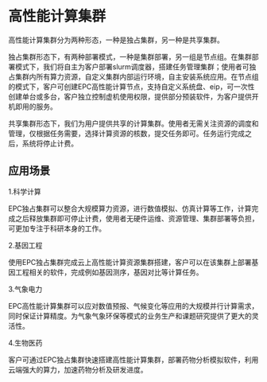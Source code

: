 # 高性能计算集群

高性能计算集群分为两种形态，一种是独占集群，另一种是共享集群。

独占集群形态下，有两种部署模式，一种是集群部署，另一组是节点组。在集群部署模式下，我们将自主为客户部署slurm调度器，搭建任务管理集群；使用者可独占集群内所有算力资源，自定义集群内部运行环境，自主安装系统应用。在节点组的模式下，客户可创建EPC高性能计算节点，支持自定义系统盘、eip，可一次性创建单台或多台，客户独立控制虚机使用权限，提供部分预装软件，为客户提供开机即用的服务。

共享集群形态下，我们为用户提供共享的计算集群。使用者无需关注资源的调度和管理，仅根据任务需要，选择计算资源的核数，提交任务即可。任务运行完成之后，系统将停止计费。

## 应用场景
1.科学计算

EPC独占集群可以整合大规模算力资源，进行数值模拟、仿真计算等工作，计算完成之后释放集群即可停止计费，使用者无硬件运维、资源管理、集群部署等负担，可更加专注于科研本身的工作。

2.基因工程

使用EPC独占集群完成云上高性能计算资源集群搭建，客户可以在该集群上部署基因工程相关的软件，完成例如基因测序，基因对比等计算任务。

3.气象电力

EPC高性能计算集群可以应对数值预报、气候变化等应用的大规模并行计算需求，同时保证计算精度。为气象气象环保等模式的业务生产和课题研究提供了更大的灵活性。

4.生物医药

客户可通过EPC独占集群快速搭建高性能计算集群，部署药物分析模拟软件，利用云端强大的算力，加速药物分析及研发进度。
